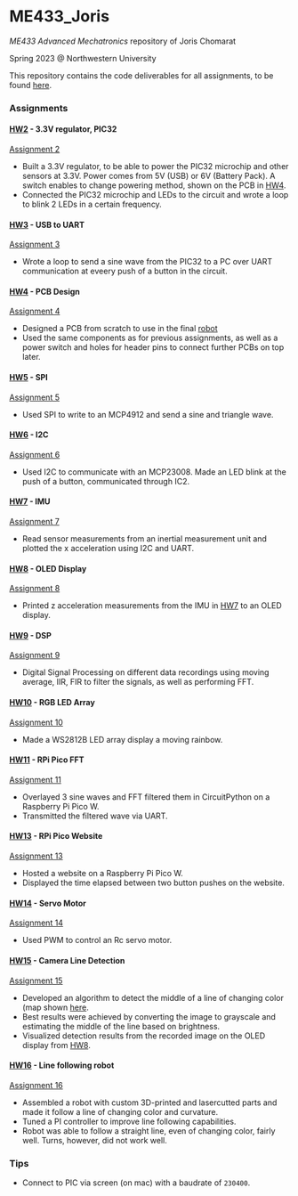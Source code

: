 # ME433_Joris
*ME433 Advanced Mechatronics* repository of Joris Chomarat

Spring 2023 @ Northwestern University

This repository contains the code deliverables for all assignments, to be found [here](https://github.com/ndm736/ME433_2023/wiki/Schedule). 

### Assignments
#### [HW2](HW2/) - 3.3V regulator, PIC32
[Assignment 2](https://github.com/ndm736/ME433_2023/wiki/HW2)
- Built a 3.3V regulator, to be able to power the PIC32 microchip and other sensors at 3.3V. Power comes from 5V (USB) or 6V (Battery Pack). A switch enables to change powering method, shown on the PCB in [HW4](/HW4).
- Connected the PIC32 microchip and LEDs to the circuit and wrote a loop to blink 2 LEDs in a certain frequency.

#### [HW3](HW3/HW3_send_sin.X) - USB to UART
[Assignment 3](https://github.com/ndm736/ME433_2023/wiki/HW3)
- Wrote a loop to send a sine wave from the PIC32 to a PC over UART communication at eveery push of a button in the circuit.

#### [HW4](HW4/) - PCB Design
[Assignment 4](https://github.com/ndm736/ME433_2023/wiki/HW4)
- Designed a PCB from scratch to use in the final [robot](/HW16)
- Used the same components as for previous assignments, as well as a power switch and holes for header pins to connect further PCBs on top later.

#### [HW5](HW5/) - SPI
[Assignment 5](https://github.com/ndm736/ME433_2023/wiki/HW5)
- Used SPI to write to an MCP4912 and send a sine and triangle wave. 

#### [HW6](HW6/HW6_I2C.X) - I2C
[Assignment 6](https://github.com/ndm736/ME433_2023/wiki/HW6)
- Used I2C to communicate with an MCP23008. Made an LED blink at the push of a button, communicated through IC2.

#### [HW7](HW7/) - IMU
[Assignment 7](https://github.com/ndm736/ME433_2023/wiki/HW7)
- Read sensor measurements from an inertial measurement unit and plotted the x acceleration using I2C and UART.

#### [HW8](HW8/) - OLED Display
[Assignment 8](https://github.com/ndm736/ME433_2023/wiki/HW8)
- Printed z acceleration measurements from the IMU in [HW7](/HW7) to an OLED display.

#### [HW9](HW9/) - DSP
[Assignment 9](https://github.com/ndm736/ME433_2023/wiki/HW9)
- Digital Signal Processing on different data recordings using moving average, IIR, FIR to filter the signals, as well as performing FFT.

#### [HW10](HW10/) - RGB LED Array
[Assignment 10](https://github.com/ndm736/ME433_2023/wiki/HW10)
- Made a WS2812B LED array display a moving rainbow.

#### [HW11](HW11/) - RPi Pico FFT
[Assignment 11](https://github.com/ndm736/ME433_2023/wiki/HW11)
- Overlayed 3 sine waves and FFT filtered them in CircuitPython on a Raspberry Pi Pico W.
- Transmitted the filtered wave via UART.

#### [HW13](HW13/) - RPi Pico Website
[Assignment 13](https://github.com/ndm736/ME433_2023/wiki/HW13)
- Hosted a website on a Raspberry Pi Pico W.
- Displayed the time elapsed between two button pushes on the website.

#### [HW14](HW14/) - Servo Motor
[Assignment 14](https://github.com/ndm736/ME433_2023/wiki/HW14)
- Used PWM to control an Rc servo motor.

#### [HW15](HW15/) - Camera Line Detection
[Assignment 15](https://github.com/ndm736/ME433_2023/wiki/HW15)
- Developed an algorithm to detect the middle of a line of changing color (map shown [here](https://github.com/ndm736/ME433_2023/wiki/HW16).
- Best results were achieved by converting the image to grayscale and estimating the middle of the line based on brightness.
- Visualized detection results from the recorded image on the OLED display from [HW8](/hw8).

#### [HW16](HW16/) - Line following robot
[Assignment 16](https://github.com/ndm736/ME433_2023/wiki/HW16)
- Assembled a robot with custom 3D-printed and lasercutted parts and made it follow a line of changing color and curvature. 
- Tuned a PI controller to improve line following capabilities.
- Robot was able to follow a straight line, even of changing color, fairly well. Turns, however, did not work well.



### Tips
- Connect to PIC via screen (on mac) with a baudrate of ```230400```.

